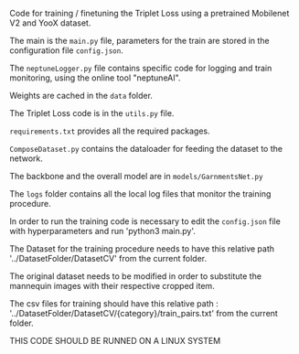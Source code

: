 Code for training / finetuning the Triplet Loss using a pretrained Mobilenet V2 and YooX dataset.

The main is the `main.py` file, parameters for the train are stored in the configuration file `config.json`.

The `neptuneLogger.py` file contains specific code for logging and train monitoring, using the online tool "neptuneAI".

Weights are cached in the `data` folder.

The Triplet Loss code is in the `utils.py` file.

`requirements.txt` provides all the required packages.

`ComposeDataset.py` contains the dataloader for feeding the dataset to the network.

The backbone and the overall model are in `models/GarnmentsNet.py`

The `logs` folder contains all the local log files that monitor the training procedure.

In order to run the training code is necessary to edit the `config.json` file with hyperparameters and run 'python3 main.py'.

The Dataset for the training procedure needs to have this relative path '../DatasetFolder/DatasetCV' from the current folder.

The original dataset needs to be modified in order to substitute the mannequin images with their respective cropped item.

The csv files for training should have this relative path : '../DatasetFolder/DatasetCV/{category}/train_pairs.txt'  from the current folder.

THIS CODE SHOULD BE RUNNED ON A LINUX SYSTEM